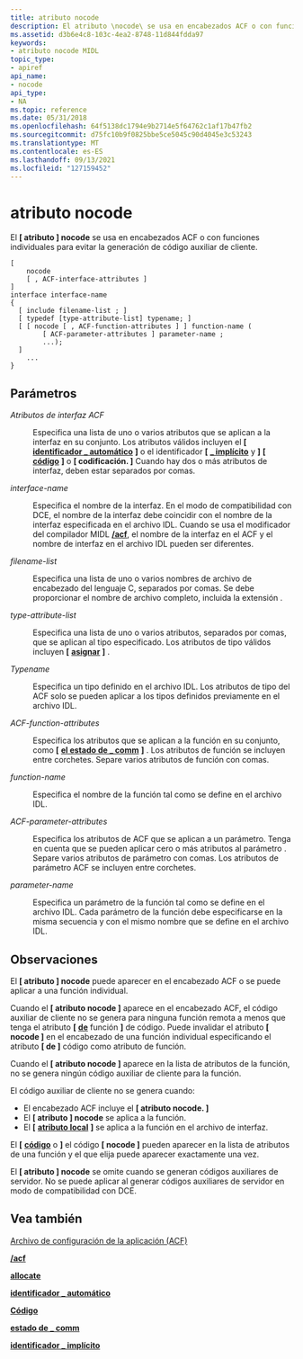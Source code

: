 ```yaml
---
title: atributo nocode
description: El atributo \nocode\ se usa en encabezados ACF o con funciones individuales para evitar la generación de código auxiliar de cliente.
ms.assetid: d3b6e4c8-103c-4ea2-8748-11d844fdda97
keywords:
- atributo nocode MIDL
topic_type:
- apiref
api_name:
- nocode
api_type:
- NA
ms.topic: reference
ms.date: 05/31/2018
ms.openlocfilehash: 64f5138dc1794e9b2714e5f64762c1af17b47fb2
ms.sourcegitcommit: d75fc10b9f0825bbe5ce5045c90d4045e3c53243
ms.translationtype: MT
ms.contentlocale: es-ES
ms.lasthandoff: 09/13/2021
ms.locfileid: "127159452"
---
```

# <a name="nocode-attribute"></a>atributo nocode

El **\[ atributo \] nocode** se usa en encabezados ACF o con funciones individuales para evitar la generación de código auxiliar de cliente.

``` syntax
[ 
    nocode 
    [ , ACF-interface-attributes ] 
] 
interface interface-name
{
  [ include filename-list ; ]
  [ typedef [type-attribute-list] typename; ] 
  [ [ nocode [ , ACF-function-attributes ] ] function-name (
        [ ACF-parameter-attributes ] parameter-name ;
        ...);
  ]
    ...
}
```

## <a name="parameters"></a>Parámetros

<dl> <dt>

*Atributos de interfaz ACF* 
</dt> <dd>

Especifica una lista de uno o varios atributos que se aplican a la interfaz en su conjunto. Los atributos válidos incluyen el **\[** [**identificador \_ automático**](auto-handle.md) **\]** o el identificador **\[** [**\_ implícito**](implicit-handle.md) y **\]** **\[** [**código**](code.md) **\]** o **\[ codificación. \]** Cuando hay dos o más atributos de interfaz, deben estar separados por comas.

</dd> <dt>

*interface-name* 
</dt> <dd>

Especifica el nombre de la interfaz. En el modo de compatibilidad con DCE, el nombre de la interfaz debe coincidir con el nombre de la interfaz especificada en el archivo IDL. Cuando se usa el modificador del compilador MIDL [**/acf**](-acf.md), el nombre de la interfaz en el ACF y el nombre de interfaz en el archivo IDL pueden ser diferentes.

</dd> <dt>

*filename-list* 
</dt> <dd>

Especifica una lista de uno o varios nombres de archivo de encabezado del lenguaje C, separados por comas. Se debe proporcionar el nombre de archivo completo, incluida la extensión .

</dd> <dt>

*type-attribute-list* 
</dt> <dd>

Especifica una lista de uno o varios atributos, separados por comas, que se aplican al tipo especificado. Los atributos de tipo válidos incluyen **\[** [**asignar**](allocate.md) **\]** .

</dd> <dt>

*Typename* 
</dt> <dd>

Especifica un tipo definido en el archivo IDL. Los atributos de tipo del ACF solo se pueden aplicar a los tipos definidos previamente en el archivo IDL.

</dd> <dt>

*ACF-function-attributes* 
</dt> <dd>

Especifica los atributos que se aplican a la función en su conjunto, como **\[** [**el estado de \_ comm**](comm-status.md) **\]** . Los atributos de función se incluyen entre corchetes. Separe varios atributos de función con comas.

</dd> <dt>

*function-name* 
</dt> <dd>

Especifica el nombre de la función tal como se define en el archivo IDL.

</dd> <dt>

*ACF-parameter-attributes* 
</dt> <dd>

Especifica los atributos de ACF que se aplican a un parámetro. Tenga en cuenta que se pueden aplicar cero o más atributos al parámetro . Separe varios atributos de parámetro con comas. Los atributos de parámetro ACF se incluyen entre corchetes.

</dd> <dt>

*parameter-name* 
</dt> <dd>

Especifica un parámetro de la función tal como se define en el archivo IDL. Cada parámetro de la función debe especificarse en la misma secuencia y con el mismo nombre que se define en el archivo IDL.

</dd> </dl>

## <a name="remarks"></a>Observaciones

El **\[ atributo \] nocode** puede aparecer en el encabezado ACF o se puede aplicar a una función individual.

Cuando el **\[ atributo nocode \]** aparece en el encabezado ACF, el código auxiliar de cliente no se genera para ninguna función remota a menos que tenga el atributo **\[** [**de**](code.md) función **\]** de código. Puede invalidar el atributo **\[ nocode \]** en el encabezado de una función individual especificando el atributo **\[ de \]** código como atributo de función.

Cuando el **\[ atributo nocode \]** aparece en la lista de atributos de la función, no se genera ningún código auxiliar de cliente para la función.

El código auxiliar de cliente no se genera cuando:

-   El encabezado ACF incluye el **\[ atributo nocode. \]**
-   El **\[ atributo \] nocode** se aplica a la función.
-   El **\[** [**atributo local**](local.md) **\]** se aplica a la función en el archivo de interfaz.

El **\[** [**código**](code.md) o **\]** el código **\[ nocode \]** pueden aparecer en la lista de atributos de una función y el que elija puede aparecer exactamente una vez.

El **\[ atributo \] nocode** se omite cuando se generan códigos auxiliares de servidor. No se puede aplicar al generar códigos auxiliares de servidor en modo de compatibilidad con DCE.

## <a name="see-also"></a>Vea también

<dl> <dt>

[Archivo de configuración de la aplicación (ACF)](application-configuration-file-acf-.md)
</dt> <dt>

[**/acf**](-acf.md)
</dt> <dt>

[**allocate**](allocate.md)
</dt> <dt>

[**identificador \_ automático**](auto-handle.md)
</dt> <dt>

[**Código**](code.md)
</dt> <dt>

[**estado de \_ comm**](comm-status.md)
</dt> <dt>

[**identificador \_ implícito**](implicit-handle.md)
</dt> </dl>

 

 




